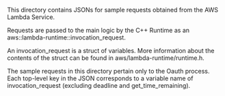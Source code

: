 This directory contains JSONs for sample requests obtained from the AWS Lambda Service.

Requests are passed to the main logic by the C++ Runtime as an aws::lambda-runtime::invocation_request.

An invocation_request is a struct of variables. More information about the contents of the struct can be found
in aws/lambda-runtime/runtime.h.

The sample requests in this directory pertain only to the Oauth process.
Each top-level key in the JSON corresponds to a variable name of invocation_request (excluding deadline and
get_time_remaining).